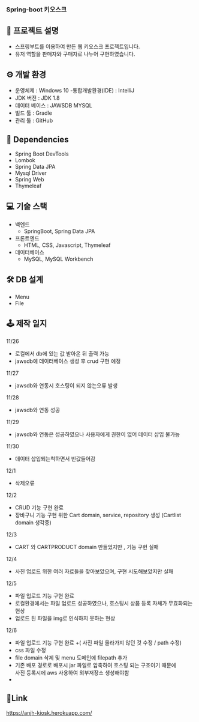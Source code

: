 ### Spring-boot 키오스크

## 📢 프로젝트 설명
- 스프링부트를 이용하여 만든 웹 키오스크 프로젝트입니다.
- 유저 역할을 판매자와 구매자로 나누어 구현하였습니다.

## ⚙ 개발 환경
- 운영체제 : Windows 10
-통합개발환경(IDE) : IntelliJ
- JDK 버전 : JDK 1.8
- 데이터 베이스 : JAWSDB MYSQL
- 빌드 툴 : Gradle
- 관리 툴 : GitHub


## 🔌 Dependencies
- Spring Boot DevTools
- Lombok
- Spring Data JPA
- Mysql Driver
- Spring Web
- Thymeleaf


## 💻 기술 스택
- 백엔드
  - SpringBoot, Spring Data JPA
- 프론트엔드
  - HTML, CSS, Javascript, Thymeleaf
- 데이터베이스
  - MySQL, MySQL Workbench


## 🛠 DB 설계
- Menu
- File


## 🕹 제작 일지
11/26
*  로컬에서 db에 있는 값 받아온 뒤 출력 가능
*  jawsdb에 데이터베이스 생성 후 crud 구현 예정

11/27
*  jawsdb와 연동시 호스팅이 되지 않는오류 발생

11/28
*  jawsdb와 연동 성공

11/29
*  jawsdb와 연동은 성공하였으나 사용자에게 권한이 없어 데이터 삽입 불가능

11/30
*  데이터 삽입되는척하면서 빈값들어감

12/1
*  삭제오류

12/2
*  CRUD 기능 구현 완료
*  장바구니 기능 구현 위한 Cart domain, service, repository 생성 (Cartlist domain 생각중)

12/3
*  CART 와 CARTPRODUCT domain 만들었지만 , 기능 구현 실패

12/4
*  사진 업로드 위한 여러 자료들을 찾아보았으며, 구현 시도해보았지만 실패

12/5
*  파일 업로드 기능 구현 완료
*  로컬환경에서는 파일 업로드 성공하였으나, 호스팅시 상품 등록 자체가 무효화되는 현상
*  업로드 된 파일을 img로 인식하지 못하는 현상

12/6
*  파일 업로드 기능 구현 완료 +( 사진 파일 올라가지 않던 것 수정 / path 수정)
*  css 파일 수정
*  file domain 삭제 및 menu 도메인에 filepath 추가
*  기존 배포 경로로 배포시 jar 파일로 압축하여 호스팅 되는 구조이기 때문에</br>
   사진 등록시에 aws 사용하여 외부저장소 생성해야함
*  

## 🔗Link
https://anjh-kiosk.herokuapp.com/
